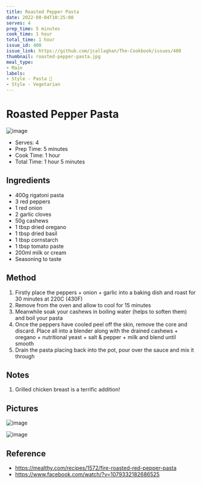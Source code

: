 ```yaml
---
title: Roasted Pepper Pasta
date: 2022-08-04T10:25:08
serves: 4
prep_time: 5 minutes
cook_time: 1 hour
total_time: 1 hour
issue_id: 400
issue_link: https://github.com/jcallaghan/The-Cookbook/issues/400
thumbnail: roasted-pepper-pasta.jpg
meal_type:
- Main
labels:
- Style - Pasta 🍝
- Style - Vegetarian
---
```


# Roasted Pepper Pasta

![image](https://github.com/jcallaghan/The-Cookbook/blob/main/recipes/images/roasted-pepper-pasta-1.jpg)

- Serves: 4
- Prep Time: 5 minutes
- Cook Time: 1 hour
- Total Time: 1 hour 5 minutes

## Ingredients

- 400g rigatoni pasta
- 3 red peppers
- 1 red onion
- 2 garlic cloves
- 50g cashews
- 1 tbsp dried oregano
- 1 tbsp dried basil
- 1 tbsp cornstarch
- 1 tbsp tomato paste
- 200ml milk or cream
- Seasoning to taste

## Method

1. Firstly place the peppers + onion + garlic into a baking dish and roast for 30 minutes at 220C (430F)
1. Remove from the oven and allow to cool for 15 minutes
1. Meanwhile soak your cashews in boiling water (helps to soften them) and boil your pasta
1. Once the peppers have cooled peel off the skin, remove the core and discard. Place all into a blender along with the drained cashews + oregano + nutritional yeast + salt & pepper + milk and blend until smooth
1. Drain the pasta placing back into the pot, pour over the sauce and mix it through

## Notes

1. Grilled chicken breast is a terrific addition!

## Pictures

![image](https://github.com/jcallaghan/The-Cookbook/blob/main/recipes/images/roasted-pepper-pasta-2.jpg)

![image](https://github.com/jcallaghan/The-Cookbook/blob/main/recipes/images/roasted-pepper-pasta-3.jpg)

## Reference 

- https://mealthy.com/recipes/1572/fire-roasted-red-pepper-pasta
- https://www.facebook.com/watch/?v=1079332182686525
